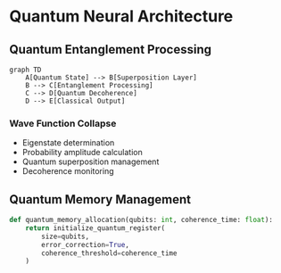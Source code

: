 # Quantum Neural Architecture

## Quantum Entanglement Processing

```mermaid
graph TD
    A[Quantum State] --> B[Superposition Layer]
    B --> C[Entanglement Processing]
    C --> D[Quantum Decoherence]
    D --> E[Classical Output]
```

### Wave Function Collapse
- Eigenstate determination
- Probability amplitude calculation
- Quantum superposition management
- Decoherence monitoring

## Quantum Memory Management
```python
def quantum_memory_allocation(qubits: int, coherence_time: float):
    return initialize_quantum_register(
        size=qubits,
        error_correction=True,
        coherence_threshold=coherence_time
    )
```